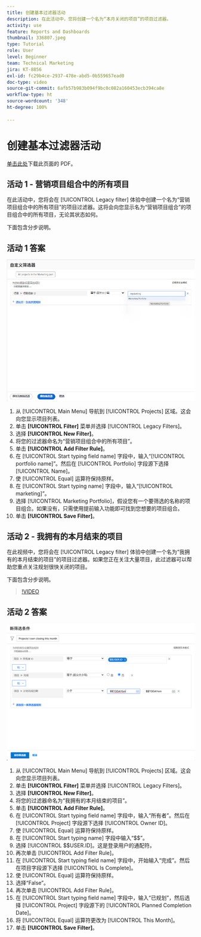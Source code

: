 ```yaml
---
title: 创建基本过滤器活动
description: 在此活动中，您将创建一个名为“本月关闭的项目”的项目过滤器。
activity: use
feature: Reports and Dashboards
thumbnail: 336807.jpeg
type: Tutorial
role: User
level: Beginner
team: Technical Marketing
jira: KT-8856
exl-id: fc29b4ce-2937-478e-abd5-0b559657ead0
doc-type: video
source-git-commit: 6afb57b983b094f9bc0c082a160453ecb394ca8e
workflow-type: ht
source-wordcount: '348'
ht-degree: 100%

---
```


# 创建基本过滤器活动

[单击此处](/help/assets/create-basic-filter-activities.pdf)下载此页面的 PDF。

## 活动 1 - 营销项目组合中的所有项目

在此活动中，您将会在 [!UICONTROL Legacy filter] 体验中创建一个名为“营销项目组合中的所有项目”的项目过滤器。这将会向您显示名为“营销项目组合”的项目组合中的所有项目，无论其状态如何。

下面包含分步说明。

## 活动 1 答案

![用于创建新过滤器的屏幕图像](assets/basic-filter-activity-1.png)

1. 从 [!UICONTROL Main Menu] 导航到 [!UICONTROL Projects] 区域。这会向您显示项目列表。
1. 单击 **[!UICONTROL Filter]** 菜单并选择 [!UICONTROL Legacy Filters]。
1. 选择 **[!UICONTROL New Filter]**。
1. 将您的过滤器命名为“营销项目组合中的所有项目”。
1. 单击 **[!UICONTROL Add Filter Rule]**。
1. 在 [!UICONTROL Start typing field name] 字段中，输入“[!UICONTROL portfolio name]”。然后在 [!UICONTROL Portfolio] 字段源下选择 [!UICONTROL Name]。
1. 使 [!UICONTROL Equal] 运算符保持原样。
1. 在 [!UICONTROL Start typing name] 字段中，输入“[!UICONTROL marketing]”。
1. 选择 [!UICONTROL Marketing Portfolio]，假设您有一个要筛选的名称的项目组合。如果没有，只需使用提前输入功能即可找到您想要的项目组合。
1. 单击 **[!UICONTROL Save Filter]**。

## 活动 2 - 我拥有的本月结束的项目

在此视频中，您将会在 [!UICONTROL Legacy filter] 体验中创建一个名为“我拥有的本月结束的项目”的项目过滤器。如果您正在关注大量项目，此过滤器可以帮助您重点关注规划很快关闭的项目。

下面包含分步说明。

>[!VIDEO](https://video.tv.adobe.com/v/336807/?quality=12&learn=on&enablevpops)

## 活动 2 答案

![用于创建新过滤器的屏幕图像](assets/basic-filter-activity-updated-6-15-21.png)

1. 从 [!UICONTROL Main Menu] 导航到 [!UICONTROL Projects] 区域。这会向您显示项目列表。
1. 单击 **[!UICONTROL Filter]** 菜单并选择 [!UICONTROL Legacy Filters]。
1. 选择 **[!UICONTROL New Filter]**。
1. 将您的过滤器命名为“我拥有的本月结束的项目”。
1. 单击 **[!UICONTROL Add Filter Rule]**。
1. 在 [!UICONTROL Start typing field name] 字段中，输入“所有者”。然后在 [!UICONTROL Project] 字段源下选择 [!UICONTROL Owner ID]。
1. 使 [!UICONTROL Equal] 运算符保持原样。
1. 在 [!UICONTROL Start typing name] 字段中输入“$$”。
1. 选择 [!UICONTROL $$USER.ID]。这是登录用户的通配符。
1. 再次单击 [!UICONTROL Add Filter Rule]。
1. 在 [!UICONTROL Start typing field name] 字段中，开始输入“完成”。然后在项目字段源下选择 [!UICONTROL Is Complete]。
1. 使 [!UICONTROL Equal] 运算符保持原样。
1. 选择“False”。
1. 再次单击 [!UICONTROL Add Filter Rule]。
1. 在 [!UICONTROL Start typing field name] 字段中，输入“已规划”，然后选择 [!UICONTROL Project] 字段源下的 [!UICONTROL Planned Completion Date]。
1. 将 [!UICONTROL Equal] 运算符更改为 [!UICONTROL This Month]。
1. 单击 **[!UICONTROL Save Filter]**。
